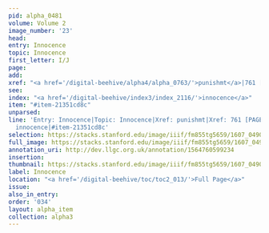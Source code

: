 ```yaml
---
pid: alpha_0481
volume: Volume 2
image_number: '23'
head:
entry: Innocence
topic: Innocence
first_letter: I/J
page:
add:
xref: "<a href='/digital-beehive/alpha4/alpha_0763/'>punishmt</a>|761 [PAGE_MISSING]"
see:
index: "<a href='/digital-beehive/index3/index_2116/'>innocence</a>"
item: "#item-21351cd8c"
unparsed:
line: 'Entry: Innocence|Topic: Innocence|Xref: punishmt|Xref: 761 [PAGE_MISSING]|Index:
  innocence|#item-21351cd8c'
selection: https://stacks.stanford.edu/image/iiif/fm855tg5659/1607_0490/359,3185,3031,548/full/0/default.jpg
full_image: https://stacks.stanford.edu/image/iiif/fm855tg5659/1607_0490/full/full/0/default.jpg
annotation_uri: http://dev.llgc.org.uk/annotation/1564760599234
insertion:
thumbnail: https://stacks.stanford.edu/image/iiif/fm855tg5659/1607_0490/359,3185,600,180/250,/0/default.jpg
label: Innocence
location: "<a href='/digital-beehive/toc/toc2_013/'>Full Page</a>"
issue:
also_in_entry:
order: '034'
layout: alpha_item
collection: alpha3
---
```

